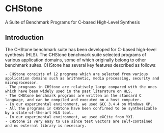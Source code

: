 # CHStone

A Suite of Benchmark Programs for C-based High-Level Synthesis

## Introduction

The CHStone benchmark suite has been developed for C-based high-level synthesis (HLS). The CHStone benchmark suite selected programs of various application domains, some of which originally belong to other benchmark suites. CHStone has several key features described as follows:

    - CHStone consists of 12 programs which are selected from various application domains such as arithmetic, media processing, security and microprocessor.
    - The programs in CHStone are relatively large compared with the ones which have been widely used in the past literature on HLS.
    - The CHStone benchmark programs are written in the standard C language, and can be compiled and executed on a host computer.
    - In our experimental environment, we used GCC 3.4.4 on Windows XP.
    - All the programs in CHStone have been confirmed to be synthesizable by a state-of-the-art HLS tool.
    - In our experimental environment, we used eXCite from YXI.
    - CHStone is very easy to use since test vectors are self-contained and no external library is necessary.
